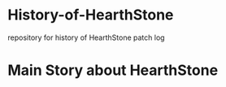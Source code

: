 # History-of-HearthStone
repository for history of HearthStone patch log

# Main Story about HearthStone
